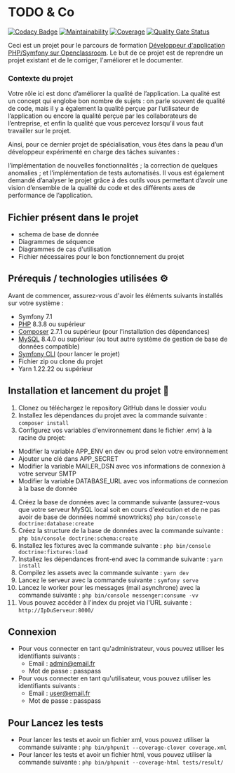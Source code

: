 # TODO & Co
[![Codacy Badge](https://app.codacy.com/project/badge/Grade/d2e38e48c599428f9a3cab2d433462bc)](https://app.codacy.com/gh/Itsatsu/ToDoList-After/dashboard?utm_source=gh&utm_medium=referral&utm_content=&utm_campaign=Badge_grade) [![Maintainability](https://api.codeclimate.com/v1/badges/7e77d5a17342b9bd5770/maintainability)](https://codeclimate.com/github/Itsatsu/ToDoList-After/maintainability) [![Coverage](https://sonarcloud.io/api/project_badges/measure?project=Itsatsu_ToDoList-After&metric=coverage)](https://sonarcloud.io/summary/new_code?id=Itsatsu_ToDoList-After) [![Quality Gate Status](https://sonarcloud.io/api/project_badges/measure?project=Itsatsu_ToDoList-After&metric=alert_status)](https://sonarcloud.io/summary/new_code?id=Itsatsu_ToDoList-After)

Ceci est un projet pour le parcours de formation [Développeur d'application PHP/Symfony sur Openclassroom](https://openclassrooms.com/fr/paths/59-developpeur-dapplication-php-symfony).
Le but de ce projet est de reprendre un projet existant et de le corriger, l'améliorer et le documenter.

### Contexte du projet

Votre rôle ici est donc d’améliorer la qualité de l’application. La qualité est un concept qui englobe bon nombre de sujets : on parle souvent de qualité de code, mais il y a également la qualité perçue par l’utilisateur de l’application ou encore la qualité perçue par les collaborateurs de l’entreprise, et enfin la qualité que vous percevez lorsqu’il vous faut travailler sur le projet.

Ainsi, pour ce dernier projet de spécialisation, vous êtes dans la peau d’un développeur expérimenté en charge des tâches suivantes :

l’implémentation de nouvelles fonctionnalités ;
la correction de quelques anomalies ;
et l’implémentation de tests automatisés.
Il vous est également demandé d’analyser le projet grâce à des outils vous permettant d’avoir une vision d’ensemble de la qualité du code et des différents axes de performance de l’application.

## Fichier présent dans le projet
- schema de base de donnée
- Diagrammes de séquence
- Diagrammes de cas d'utilisation
- Fichier nécessaires pour le bon fonctionnement du projet


## Prérequis / technologies utilisées ⚙️

Avant de commencer, assurez-vous d'avoir les éléments suivants installés sur votre système :
- Symfony 7.1
- [PHP](https://www.php.net/) 8.3.8 ou supérieur
- [Composer](https://getcomposer.org/) 2.7.1 ou supérieur (pour l'installation des dépendances)
- [MySQL](https://www.mysql.com/) 8.4.0 ou supérieur (ou tout autre système de gestion de base de données compatible)
- [Symfony CLI](https://symfony.com/download) (pour lancer le projet)
- Fichier zip ou clone du projet
- Yarn 1.22.22 ou supérieur

## Installation et lancement du projet 🚀

1. Clonez ou téléchargez le repository GitHub dans le dossier voulu
2. Installez les dépendances du projet avec la commande suivante :
   ```composer install```
3. Configurez vos variables d'environnement dans le fichier .env) à la racine du projet:
- Modifier la variable APP_ENV en dev ou prod selon votre environnement
- Ajouter une clé dans APP_SECRET
- Modifier la variable MAILER_DSN avec vos informations de connexion à votre serveur SMTP
- Modifier la variable DATABASE_URL avec vos informations de connexion à la base de donnée

4. Créez la base de données avec la commande suivante (assurez-vous que votre serveur MySQL local soit en cours d'exécution et de ne pas avoir de base de données nommé snowtricks)
   ```php bin/console doctrine:database:create```
5. Créez la structure de la base de données avec la commande suivante :
   ```php bin/console doctrine:schema:create```
6. Installez les fixtures avec la commande suivante :
   ```php bin/console doctrine:fixtures:load```
7. Installez les dépendances front-end avec la commande suivante :
   ```yarn install```
8. Compilez les assets avec la commande suivante :
   ```yarn dev```
9. Lancez le serveur avec la commande suivante :
   ```symfony serve```
10. Lancez le worker pour les messages (mail asynchrone) avec la commande suivante :
```php bin/console messenger:consume -vv ```
11. Vous pouvez accéder à l'index du projet via l'URL suivante :
   ```http://IpDuServeur:8000/```


## Connexion
- Pour vous connecter en tant qu'administrateur, vous pouvez utiliser les identifiants suivants :
  - Email : admin@email.fr
  - Mot de passe : passpass
- Pour vous connecter en tant qu'utilisateur, vous pouvez utiliser les identifiants suivants :
  - Email : user@email.fr
  - Mot de passe : passpass

## Pour Lancez les tests
- Pour lancer les tests et avoir un fichier xml, vous pouvez utiliser la commande suivante :
  ```php bin/phpunit --coverage-clover coverage.xml ```
- Pour lancer les tests et avoir un fichier html, vous pouvez utiliser la commande suivante :
  ```php bin/phpunit --coverage-html tests/result/ ```
